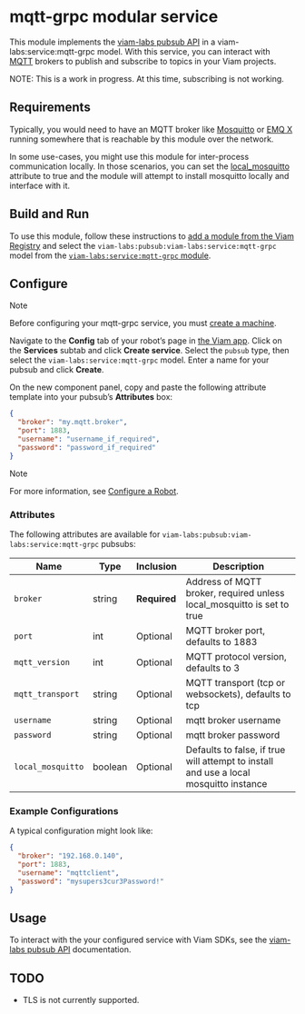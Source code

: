 # mqtt-grpc modular service

This module implements the [viam-labs pubsub API](https://github.com/viam-labs/pubsub-api) in a viam-labs:service:mqtt-grpc model.
With this service, you can interact with [MQTT](https://mqtt.org/) brokers to publish and subscribe to topics in your Viam projects.

NOTE: This is a work in progress.  At this time, subscribing is not working.

## Requirements

Typically, you would need to have an MQTT broker like [Mosquitto](https://www.mosquitto.org/) or [EMQ X](https://www.emqx.io/) running somewhere that is reachable by this module over the network.

In some use-cases, you might use this module for inter-process communication locally.
In those scenarios, you can set the [local_mosquitto](#attributes) attribute to true and the module will attempt to install mosquitto locally and interface with it.

## Build and Run

To use this module, follow these instructions to [add a module from the Viam Registry](https://docs.viam.com/registry/configure/#add-a-modular-resource-from-the-viam-registry) and select the `viam-labs:pubsub:viam-labs:service:mqtt-grpc` model from the [`viam-labs:service:mqtt-grpc` module](https://app.viam.com/module/viam-labs/viam-labs:service:mqtt-grpc).

## Configure

> [!NOTE]  
> Before configuring your mqtt-grpc service, you must [create a machine](https://docs.viam.com/manage/fleet/machines/#add-a-new-machine).

Navigate to the **Config** tab of your robot’s page in [the Viam app](https://app.viam.com/).
Click on the **Services** subtab and click **Create service**.
Select the `pubsub` type, then select the `viam-labs:service:mqtt-grpc` model.
Enter a name for your pubsub and click **Create**.

On the new component panel, copy and paste the following attribute template into your pubsub’s **Attributes** box:

```json
{
  "broker": "my.mqtt.broker",
  "port": 1883,
  "username": "username_if_required",
  "password": "password_if_required"
}
```

> [!NOTE]  
> For more information, see [Configure a Robot](https://docs.viam.com/manage/configuration/).

### Attributes

The following attributes are available for `viam-labs:pubsub:viam-labs:service:mqtt-grpc` pubsubs:

| Name | Type | Inclusion | Description |
| ---- | ---- | --------- | ----------- |
| `broker` | string | **Required** |  Address of MQTT broker, required unless local_mosquitto is set to true |
| `port` | int | Optional |  MQTT broker port, defaults to 1883 |
| `mqtt_version` | int | Optional |  MQTT protocol version, defaults to 3 |
| `mqtt_transport` | string | Optional |  MQTT transport (tcp or websockets), defaults to tcp |
| `username` | string | Optional |  mqtt broker username |
| `password` | string | Optional |  mqtt broker password |
| `local_mosquitto` | boolean | Optional | Defaults to false, if true will attempt to install and use a local mosquitto instance |

### Example Configurations

A typical configuration might look like:

```json
{
  "broker": "192.168.0.140",
  "port": 1883,
  "username": "mqttclient",
  "password": "mysupers3cur3Password!"
}
```

## Usage

To interact with the your configured service with Viam SDKs, see the [viam-labs pubsub API](https://github.com/viam-labs/pubsub-api) documentation.

## TODO

- TLS is not currently supported.
